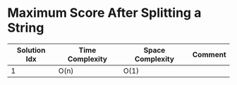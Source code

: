 # Maximum Score After Splitting a String

| Solution Idx | Time Complexity | Space Complexity | Comment |
| ------------ | --------------- | ---------------- | ------- |
| 1            | O(n)            | O(1)             |         |
